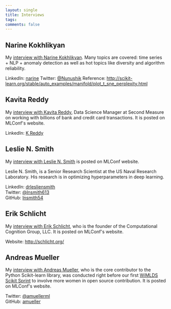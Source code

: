 ```yaml
---
layout: single
title: Interviews
tags: 
comments: false
---
```


## Narine Kokhlikyan
My [interview with Narine Kokhlikyan](https://mlconf.com/interview-with-narine-kokhlikyan-machine-learning-engineer-at-slice-technologies-inc-by-reshama-shaikh-program-committee-member/).  Many topics are covered:  time series + NLP + anomaly detection as well as hot topics like diversity and algorithm reliability.

LinkedIn: [narine](https://www.linkedin.com/in/narine-kokhlikyan-88916721/)
Twitter: [@Nunushik](https://twitter.com/Nunushik)
Reference: http://scikit-learn.org/stable/auto_examples/manifold/plot_t_sne_perplexity.html

## Kavita Reddy
My [interview with Kavita Reddy](https://mlconf.com/interview-with-kavita-reddy-data-science-manager-at-second-measure-by-reshama-shaikh-program-committee-member/), Data Science Manager at Second Measure on working with billions of bank and credit card transactions.  It is posted on MLConf's website. 

LinkedIn:  [K Reddy](https://www.linkedin.com/in/kavita-reddy-725b3827/)

## Leslie N. Smith
My [interview with Leslie N. Smith](https://mlconf.com/interview-with-leslie-n-smith-phd-senior-research-scientist-at-the-us-naval-research-laboratory-by-reshama-shaikh-program-committee-member/) is posted on MLConf website.

Leslie N. Smith, is a Senior Research Scientist at the US Naval Research Laboratory.  His research is in optimizing hyperparameters in deep learning.  

LinkedIn:  [drlesliensmith](https://www.linkedin.com/in/drlesliensmith/)  
Twitter:  [@lnsmith613](https://twitter.com/lnsmith613)  
GitHub:  [lnsmith54](https://github.com/lnsmith54)

## Erik Schlicht
My [interview with Erik Schlicht](https://mlconf.com/interview-erik-schlicht-founder-computational-cognition-group-c2-g-llc-reshama-shaikh/), who is the founder of the Computational Cognition Group, LLC.   It is posted on MLConf's website. 

Website:  http://schlicht.org/
  
## Andreas Mueller
My [interview with Andreas Mueller](https://mlconf.com/interview-andreas-muller-lecturer-columbia-university-core-contributor-scikit-learn-reshama-shaikh/), who is the core contributor to the Python Scikit-learn library, was conducted right before our first [WiMLDS Scikit Sprint](https://github.com/WiMLDS/scikit-sprint) to involve more women in open source contribution.  It is posted on MLConf's website.  

Twitter:  [@amuellerml](https://twitter.com/amuellerml)  
GitHub:  [amueller](https://github.com/amueller)

